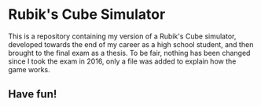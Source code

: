# Rubik's Cube Simulator
This is a repository containing my version of a Rubik's Cube simulator, developed towards the end of my career as a high school student, and then brought to the final exam as a thesis. To be fair, nothing has been changed since I took the exam in 2016, only a file was added to explain how the game works.

## Have fun!
